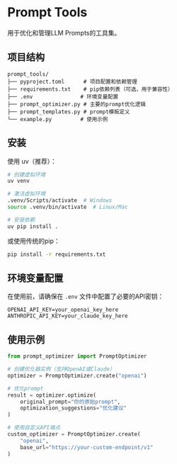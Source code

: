 # Prompt Tools

用于优化和管理LLM Prompts的工具集。

## 项目结构

```
prompt_tools/
├── pyproject.toml      # 项目配置和依赖管理
├── requirements.txt    # pip依赖列表（可选，用于兼容性）
├── .env               # 环境变量配置
├── prompt_optimizer.py # 主要的prompt优化逻辑
├── prompt_templates.py # prompt模板定义
└── example.py         # 使用示例
```

## 安装

使用 uv（推荐）：
```bash
# 创建虚拟环境
uv venv

# 激活虚拟环境
.venv/Scripts/activate  # Windows
source .venv/bin/activate  # Linux/Mac

# 安装依赖
uv pip install .
```

或使用传统的pip：
```bash
pip install -r requirements.txt
```

## 环境变量配置

在使用前，请确保在 `.env` 文件中配置了必要的API密钥：
```env
OPENAI_API_KEY=your_openai_key_here
ANTHROPIC_API_KEY=your_claude_key_here
```

## 使用示例

```python
from prompt_optimizer import PromptOptimizer

# 创建优化器实例（支持OpenAI或Claude）
optimizer = PromptOptimizer.create("openai")

# 优化prompt
result = optimizer.optimize(
    original_prompt="你的原始prompt",
    optimization_suggestions="优化建议"
)

# 使用自定义API端点
custom_optimizer = PromptOptimizer.create(
    "openai",
    base_url="https://your-custom-endpoint/v1"
)
```
